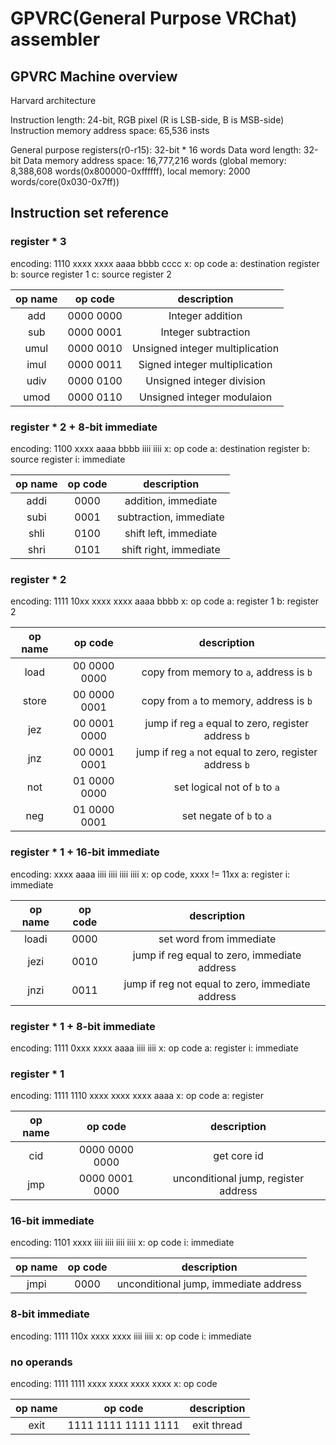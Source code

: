 GPVRC(General Purpose VRChat) assembler
====

## GPVRC Machine overview

Harvard architecture

Instruction length: 24-bit, RGB pixel (R is LSB-side, B is MSB-side)
Instruction memory address space: 65,536 insts

General purpose registers(r0-r15): 32-bit * 16 words
Data word length: 32-bit
Data memory address space: 16,777,216 words
(global memory: 8,388,608 words(0x800000-0xffffff), local memory: 2000 words/core(0x030-0x7ff))

## Instruction set reference

### register * 3

encoding: 1110 xxxx xxxx aaaa bbbb cccc
x: op code
a: destination register
b: source register 1
c: source register 2

|op name|op code|description|
|:-----:|:-----:|:---------:|
|add|0000 0000|Integer addition|
|sub|0000 0001|Integer subtraction|
|umul|0000 0010|Unsigned integer multiplication|
|imul|0000 0011|Signed integer multiplication|
|udiv|0000 0100|Unsigned integer division|
|umod|0000 0110|Unsigned integer modulaion|

### register * 2 + 8-bit immediate

encoding: 1100 xxxx aaaa bbbb iiii iiii
x: op code
a: destination register
b: source register
i: immediate

|op name|op code|description|
|:-----:|:-----:|:---------:|
|addi|0000|addition, immediate|
|subi|0001|subtraction, immediate|
|shli|0100|shift left, immediate|
|shri|0101|shift right, immediate|

### register * 2

encoding: 1111 10xx xxxx xxxx aaaa bbbb
x: op code
a: register 1
b: register 2

|op name|op code|description|
|:-----:|:-----:|:---------:|
|load|00 0000 0000|copy from memory to `a`, address is `b`|
|store|00 0000 0001|copy from `a` to memory, address is `b`|
|jez|00 0001 0000|jump if reg `a` equal to zero, register address `b`|
|jnz|00 0001 0001|jump if reg `a` not equal to zero, register address `b`|
|not|01 0000 0000|set logical not of `b` to `a`|
|neg|01 0000 0001|set negate of `b` to `a`|

### register * 1 + 16-bit immediate

encoding: xxxx aaaa iiii iiii iiii iiii
x: op code, xxxx != 11xx
a: register
i: immediate

|op name|op code|description|
|:-----:|:-----:|:---------:|
|loadi|0000|set word from immediate|
|jezi|0010|jump if reg equal to zero, immediate address|
|jnzi|0011|jump if reg not equal to zero, immediate address|

### register * 1 + 8-bit immediate

encoding: 1111 0xxx xxxx aaaa iiii iiii
x: op code
a: register
i: immediate

### register * 1

encoding: 1111 1110 xxxx xxxx xxxx aaaa
x: op code
a: register

|op name|op code|description|
|:-----:|:-----:|:---------:|
|cid|0000 0000 0000|get core id|
|jmp|0000 0001 0000|unconditional jump, register address|

### 16-bit immediate

encoding: 1101 xxxx iiii iiii iiii iiii
x: op code
i: immediate

|op name|op code|description|
|:-----:|:-----:|:---------:|
|jmpi|0000|unconditional jump, immediate address|

### 8-bit immediate

encoding: 1111 110x xxxx xxxx iiii iiii
x: op code
i: immediate

### no operands

encoding: 1111 1111 xxxx xxxx xxxx xxxx
x: op code

|op name|op code|description|
|:-----:|:-----:|:---------:|
|exit|1111 1111 1111 1111|exit thread|
